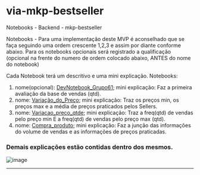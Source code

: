 # via-mkp-bestseller
Notebooks - Backend - mkp-bestseller

Notebooks - Para uma implementação deste MVP é aconselhado que se faça seguindo uma ordem crescente 1,2,3 e assim por diante conforme abaixo.
Para os notebooks opcionais será registrado a qualificação (opcional na frente do numero de ordem colocado abaixo, ANTES do nome do notebook)

Cada Notebook terá um descritivo e uma mini explicação. 
Notebooks:
1) nome(opcional): [DevNotebook_Grupo61](https://github.com/ferdancs/via-mkp-bestseller/blob/main/DevNotebook_Grupo61.ipynb); mini explicação: Faz a primeira avaliação da base de vendas (qtd).
2) nome: [Variação_do_Preço](https://github.com/ferdancs/via-mkp-bestseller/blob/main/Varia%C3%A7%C3%A3o_do_Pre%C3%A7o.ipynb);   mini explicação: Traz os preços min, os preços max e a média de preços praticados pelos Sellers.
3) nome: [Variacao_preco_qtde](https://github.com/ferdancs/via-mkp-bestseller/blob/main/Variacao_preco_qtde.ipynb); mini explicação: Traz a freq(qtd) de vendas pelo preço min E a freq(qtd) de vendas pelo preço max (qtd).
4) nome: [Compra_produto](https://github.com/ferdancs/via-mkp-bestseller/blob/main/Compra_produto.ipynb);      mini explicação: Faz a junção das informações do volume de vendas e as informações de preços praticadas.
### Demais explicações estão contidas dentro dos mesmos.

![image](https://user-images.githubusercontent.com/71042619/120120879-c6c47e80-c176-11eb-8780-26dc10f8c4e1.png)

----------
